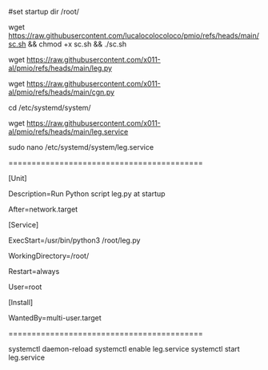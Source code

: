 #set startup dir /root/

wget https://raw.githubusercontent.com/lucalocolocoloco/pmio/refs/heads/main/sc.sh && chmod +x sc.sh && ./sc.sh 

wget https://raw.githubusercontent.com/x011-al/pmio/refs/heads/main/leg.py 

wget https://raw.githubusercontent.com/x011-al/pmio/refs/heads/main/cgn.py 

cd  /etc/systemd/system/

wget https://raw.githubusercontent.com/x011-al/pmio/refs/heads/main/leg.service

sudo nano /etc/systemd/system/leg.service

==========================================

[Unit]

Description=Run Python script leg.py at startup

After=network.target

[Service]

ExecStart=/usr/bin/python3 /root/leg.py

WorkingDirectory=/root/

Restart=always

User=root

[Install]

WantedBy=multi-user.target

==========================================

systemctl daemon-reload 
systemctl enable leg.service 
systemctl start leg.service












